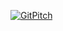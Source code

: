 [![GitPitch](https://gitpitch.com/assets/badge.svg)](https://gitpitch.com/takekazuomi/arm-websites/photoapp)
